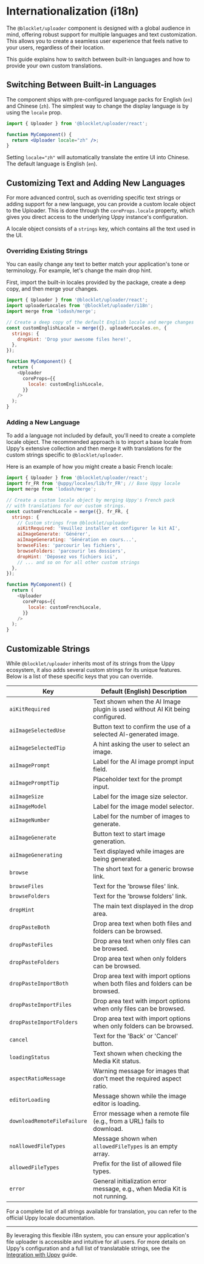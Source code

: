 # Internationalization (i18n)

The `@blocklet/uploader` component is designed with a global audience in mind, offering robust support for multiple languages and text customization. This allows you to create a seamless user experience that feels native to your users, regardless of their location.

This guide explains how to switch between built-in languages and how to provide your own custom translations.

## Switching Between Built-in Languages

The component ships with pre-configured language packs for English (`en`) and Chinese (`zh`). The simplest way to change the display language is by using the `locale` prop.

```jsx Uploader with Chinese locale icon=logos:react
import { Uploader } from '@blocklet/uploader/react';

function MyComponent() {
  return <Uploader locale="zh" />;
}
```

Setting `locale="zh"` will automatically translate the entire UI into Chinese. The default language is English (`en`).

## Customizing Text and Adding New Languages

For more advanced control, such as overriding specific text strings or adding support for a new language, you can provide a custom locale object to the Uploader. This is done through the `coreProps.locale` property, which gives you direct access to the underlying Uppy instance's configuration.

A locale object consists of a `strings` key, which contains all the text used in the UI.

### Overriding Existing Strings

You can easily change any text to better match your application's tone or terminology. For example, let's change the main drop hint.

First, import the built-in locales provided by the package, create a deep copy, and then merge your changes.

```javascript Customizing the drop hint text icon=logos:javascript
import { Uploader } from '@blocklet/uploader/react';
import uploaderLocales from '@blocklet/uploader/i18n';
import merge from 'lodash/merge';

// Create a deep copy of the default English locale and merge changes
const customEnglishLocale = merge({}, uploaderLocales.en, {
  strings: {
    dropHint: 'Drop your awesome files here!',
  },
});

function MyComponent() {
  return (
    <Uploader
      coreProps={{
        locale: customEnglishLocale,
      }}
    />
  );
}
```

### Adding a New Language

To add a language not included by default, you'll need to create a complete locale object. The recommended approach is to import a base locale from Uppy's extensive collection and then merge it with translations for the custom strings specific to `@blocklet/uploader`.

Here is an example of how you might create a basic French locale:

```javascript Adding a French locale icon=logos:javascript
import { Uploader } from '@blocklet/uploader/react';
import fr_FR from '@uppy/locales/lib/fr_FR'; // Base Uppy locale
import merge from 'lodash/merge';

// Create a custom locale object by merging Uppy's French pack
// with translations for our custom strings.
const customFrenchLocale = merge({}, fr_FR, {
  strings: {
    // Custom strings from @blocklet/uploader
    aiKitRequired: 'Veuillez installer et configurer le kit AI',
    aiImageGenerate: 'Générer',
    aiImageGenerating: 'Génération en cours...',
    browseFiles: 'parcourir les fichiers',
    browseFolders: 'parcourir les dossiers',
    dropHint: 'Déposez vos fichiers ici',
    // ... and so on for all other custom strings
  },
});

function MyComponent() {
  return (
    <Uploader
      coreProps={{
        locale: customFrenchLocale,
      }}
    />
  );
}
```

## Customizable Strings

While `@blocklet/uploader` inherits most of its strings from the Uppy ecosystem, it also adds several custom strings for its unique features. Below is a list of these specific keys that you can override.

| Key | Default (English) Description |
|---|---|
| `aiKitRequired` | Text shown when the AI Image plugin is used without AI Kit being configured. |
| `aiImageSelectedUse` | Button text to confirm the use of a selected AI-generated image. |
| `aiImageSelectedTip` | A hint asking the user to select an image. |
| `aiImagePrompt` | Label for the AI image prompt input field. |
| `aiImagePromptTip` | Placeholder text for the prompt input. |
| `aiImageSize` | Label for the image size selector. |
| `aiImageModel` | Label for the image model selector. |
| `aiImageNumber` | Label for the number of images to generate. |
| `aiImageGenerate` | Button text to start image generation. |
| `aiImageGenerating` | Text displayed while images are being generated. |
| `browse` | The short text for a generic browse link. |
| `browseFiles` | Text for the 'browse files' link. |
| `browseFolders` | Text for the 'browse folders' link. |
| `dropHint` | The main text displayed in the drop area. |
| `dropPasteBoth` | Drop area text when both files and folders can be browsed. |
| `dropPasteFiles` | Drop area text when only files can be browsed. |
| `dropPasteFolders` | Drop area text when only folders can be browsed. |
| `dropPasteImportBoth` | Drop area text with import options when both files and folders can be browsed. |
| `dropPasteImportFiles` | Drop area text with import options when only files can be browsed. |
| `dropPasteImportFolders` | Drop area text with import options when only folders can be browsed. |
| `cancel` | Text for the 'Back' or 'Cancel' button. |
| `loadingStatus` | Text shown when checking the Media Kit status. |
| `aspectRatioMessage` | Warning message for images that don't meet the required aspect ratio. |
| `editorLoading` | Message shown while the image editor is loading. |
| `downloadRemoteFileFailure` | Error message when a remote file (e.g., from a URL) fails to download. |
| `noAllowedFileTypes` | Message shown when `allowedFileTypes` is an empty array. |
| `allowedFileTypes` | Prefix for the list of allowed file types. |
| `error` | General initialization error message, e.g., when Media Kit is not running. |

For a complete list of all strings available for translation, you can refer to the official Uppy locale documentation.

---

By leveraging this flexible i18n system, you can ensure your application's file uploader is accessible and intuitive for all users. For more details on Uppy's configuration and a full list of translatable strings, see the [Integration with Uppy](./concepts-uppy-integration.md) guide.